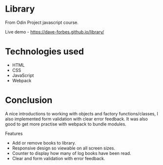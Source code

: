 # Library

From Odin Project javascript course.

Live demo - https://dave-forbes.github.io/library/

# Technologies used

- HTML
- CSS
- JavaScript
- Webpack

# Conclusion

A nice introductions to working with objects and factory functions/classes, I also implemented form validation with clear error feedback. It was also good to get more practise with webpack to bundle modules.

Features

- Add or remove books to library.
- Responsive design so viewable on all screen sizes.
- Counter to display how many of log books have been read.
- Clear and form validation with error feedback.
